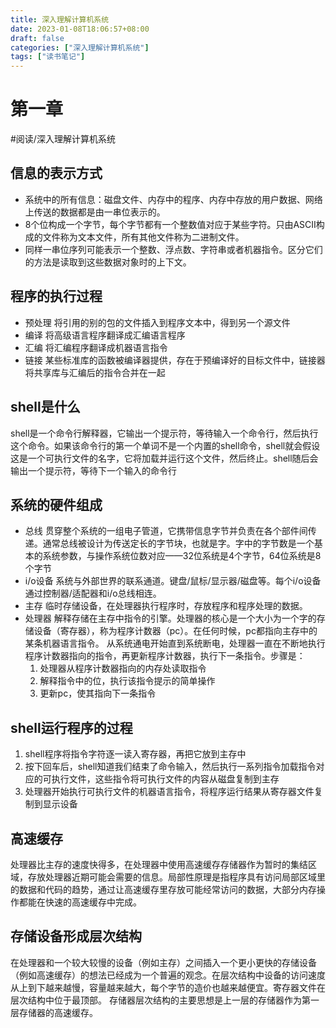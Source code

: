 ```yaml
---
title: 深入理解计算机系统
date: 2023-01-08T18:06:57+08:00
draft: false
categories: ["深入理解计算机系统"]
tags: ["读书笔记"]
---
```


# 第一章
#阅读/深入理解计算机系统

## 信息的表示方式
- 系统中的所有信息：磁盘文件、内存中的程序、内存中存放的用户数据、网络上传送的数据都是由一串位表示的。
- 8个位构成一个字节，每个字节都有一个整数值对应于某些字符。只由ASCII构成的文件称为文本文件，所有其他文件称为二进制文件。
- 同样一串位序列可能表示一个整数、浮点数、字符串或者机器指令。区分它们的方法是读取到这些数据对象时的上下文。

## 程序的执行过程
- 预处理
将引用的别的包的文件插入到程序文本中，得到另一个源文件
- 编译
将高级语言程序翻译成汇编语言程序
- 汇编
将汇编程序翻译成机器语言指令
- 链接
某些标准库的函数被编译器提供，存在于预编译好的目标文件中，链接器将共享库与汇编后的指令合并在一起

## shell是什么
shell是一个命令行解释器，它输出一个提示符，等待输入一个命令行，然后执行这个命令。如果该命令行的第一个单词不是一个内置的shell命令，shell就会假设这是一个可执行文件的名字，它将加载并运行这个文件，然后终止。shell随后会输出一个提示符，等待下一个输入的命令行

## 系统的硬件组成
- 总线
贯穿整个系统的一组电子管道，它携带信息字节并负责在各个部件间传递。通常总线被设计为传送定长的字节块，也就是字。字中的字节数是一个基本的系统参数，与操作系统位数对应——32位系统是4个字节，64位系统是8个字节
- i/o设备
系统与外部世界的联系通道。键盘/鼠标/显示器/磁盘等。每个i/o设备通过控制器/适配器和i/o总线相连。
- 主存
临时存储设备，在处理器执行程序时，存放程序和程序处理的数据。
- 处理器
解释存储在主存中指令的引擎。处理器的核心是一个大小为一个字的存储设备（寄存器），称为程序计数器（pc）。在任何时候，pc都指向主存中的某条机器语言指令。
从系统通电开始直到系统断电，处理器一直在不断地执行程序计数器指向的指令，再更新程序计数器，执行下一条指令。步骤是：
	1. 处理器从程序计数器指向的内存处读取指令
	2. 解释指令中的位，执行该指令提示的简单操作
	3. 更新pc，使其指向下一条指令

## shell运行程序的过程
1. shell程序将指令字符逐一读入寄存器，再把它放到主存中
2. 按下回车后，shell知道我们结束了命令输入，然后执行一系列指令加载指令对应的可执行文件，这些指令将可执行文件的内容从磁盘复制到主存
3. 处理器开始执行可执行文件的机器语言指令，将程序运行结果从寄存器文件复制到显示设备

## 高速缓存
处理器比主存的速度快得多，在处理器中使用高速缓存存储器作为暂时的集结区域，存放处理器近期可能会需要的信息。局部性原理是指程序具有访问局部区域里的数据和代码的趋势，通过让高速缓存里存放可能经常访问的数据，大部分内存操作都能在快速的高速缓存中完成。

## 存储设备形成层次结构
在处理器和一个较大较慢的设备（例如主存）之间插入一个更小更快的存储设备（例如高速缓存）的想法已经成为一个普遍的观念。在层次结构中设备的访问速度从上到下越来越慢，容量越来越大，每个字节的造价也越来越便宜。寄存器文件在层次结构中位于最顶部。
存储器层次结构的主要思想是上一层的存储器作为第一层存储器的高速缓存。